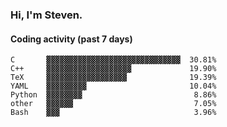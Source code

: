 ### Hi, I'm Steven.

#### Coding activity (past 7 days)
```
C       ▓▓▓▓▓▓▓▓▓▓▓▓▓▓▓▓▓▓▓▓▓▓▓▓▓▓▓▓▓▓  30.81%
C++     ▓▓▓▓▓▓▓▓▓▓▓▓▓▓▓▓▓▓▓             19.90%
TeX     ▓▓▓▓▓▓▓▓▓▓▓▓▓▓▓▓▓▓              19.39%
YAML    ▓▓▓▓▓▓▓▓▓                       10.04%
Python  ▓▓▓▓▓▓▓▓                         8.86%
other   ▓▓▓▓▓▓                           7.05%
Bash    ▓▓▓                              3.96%
```
